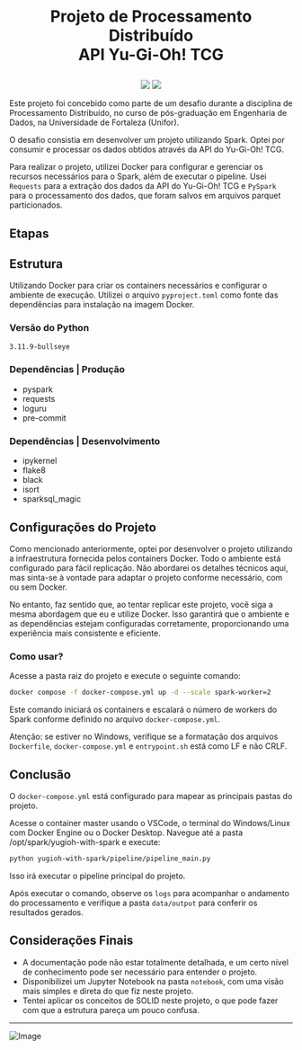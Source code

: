 # <p align="center">Projeto de Processamento Distribuído<br>API Yu-Gi-Oh! TCG</p>

<p align="center">
<img src="http://img.shields.io/static/v1?label=LICENCA&message=...&color=GREEN&style=for-the-badge"/>
<img src="http://img.shields.io/static/v1?label=STATUS&message=N/A&color=GREEN&style=for-the-badge"/>
</p>

Este projeto foi concebido como parte de um desafio durante a disciplina de Processamento Distribuído, no curso de pós-graduação em Engenharia de Dados, na Universidade de Fortaleza (Unifor).

O desafio consistia em desenvolver um projeto utilizando Spark. Optei por consumir e processar os dados obtidos através da API do Yu-Gi-Oh! TCG.

Para realizar o projeto, utilizei Docker para configurar e gerenciar os recursos necessários para o Spark, além de executar o pipeline. Usei <code>Requests</code> para a extração dos dados da API do Yu-Gi-Oh! TCG e <code>PySpark</code> para o processamento dos dados, que foram salvos em arquivos parquet particionados.

## Etapas

## Estrutura

 Utilizando Docker para criar os containers necessários e configurar o ambiente de execução. Utilizei o arquivo <code>pyproject.toml</code> como fonte das dependências para instalação na imagem Docker. 

### Versão do Python
```bash
3.11.9-bullseye
```

### Dependências | Produção

- pyspark
- requests
- loguru
- pre-commit

### Dependências | Desenvolvimento

- ipykernel
- flake8
- black
- isort
- sparksql_magic

## Configurações do Projeto

Como mencionado anteriormente, optei por desenvolver o projeto utilizando a infraestrutura fornecida pelos containers Docker. Todo o ambiente está configurado para fácil replicação. Não abordarei os detalhes técnicos aqui, mas sinta-se à vontade para adaptar o projeto conforme necessário, com ou sem Docker.

No entanto, faz sentido que, ao tentar replicar este projeto, você siga a mesma abordagem que eu e utilize Docker. Isso garantirá que o ambiente e as dependências estejam configuradas corretamente, proporcionando uma experiência mais consistente e eficiente.

### Como usar?

Acesse a pasta raiz do projeto e execute o seguinte comando: 

```bash
docker compose -f docker-compose.yml up -d --scale spark-worker=2
```

Este comando iniciará os containers e escalará o número de workers do Spark conforme definido no arquivo <code>docker-compose.yml</code>.

Atenção: se estiver no Windows, verifique se a formatação dos arquivos <code>Dockerfile</code>, <code>docker-compose.yml</code> e <code>entrypoint.sh</code> está como LF e não CRLF.

## Conclusão

O <code>docker-compose.yml</code> está configurado para mapear as principais pastas do projeto.

Acesse o container master usando o VSCode, o terminal do Windows/Linux com Docker Engine ou o Docker Desktop. Navegue até a pasta /opt/spark/yugioh-with-spark e execute:

```bash
python yugioh-with-spark/pipeline/pipeline_main.py
```

Isso irá executar o pipeline principal do projeto.

Após executar o comando, observe os <code>logs</code> para acompanhar o andamento do processamento e verifique a pasta <code>data/output</code> para conferir os resultados gerados.

## Considerações Finais

- A documentação pode não estar totalmente detalhada, e um certo nível de conhecimento pode ser necessário para entender o projeto.
- Disponibilizei um Jupyter Notebook na pasta <code>notebook</code>, com uma visão mais simples e direta do que fiz neste projeto.
- Tentei aplicar os conceitos de SOLID neste projeto, o que pode fazer com que a estrutura pareça um pouco confusa.
<hr>

![Image](https://i.imgur.com/p4vnGAN.gif)
